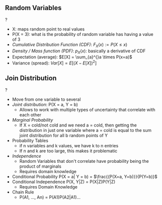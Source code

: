 ## Random Variables
?
- X: maps random point to real values
- P(X = 3): what is the probability of random variable has having a value of 3
- *Cumulative Distribution Function (CDF)*: $F_{X}(x) := P(X \leq x)$
- *Density / Mass function (PDF)*: $p_{X}(x)$: basically a derivative of CDF
- Expectation (average): $E[X] = \sum_{a}^{}a \times P(x=a)$
- Variance (spread): $Var[X]=E[(X-E[X])^2]$

## Join Distribution
?
- Move from one variable to several
- *Joint distribution*: P(X = a, Y = b)
	- Allows to work with multiple types of uncertainty that correlate with each other
- *Marginal Probability*
	- If X = cold/not cold and we need a = cold, then getting the distribution in just one variable where a = cold is equal to the sum joint distribution for all b random points of Y
- Probability Tables
	- if n variables and k values, we have k to n entries
	- If n and k are too large, this makes it problematic
- *Independence*
	- Random Variables that don't correlate have probability being the product of marginals
	- Requires domain knowledge
- Conditional Probability P(X = a| Y = b) = $\frac{{P(X=a, Y=b)}}{P(Y=b)}$
- Conditional Independence P(X, Y|Z) = P(X|Z)P(Y|Z)
	- Requires Domain Knowledge
- Chain Rule
	- P(A1, ..., An) = P(A1)P(A2|A1)...